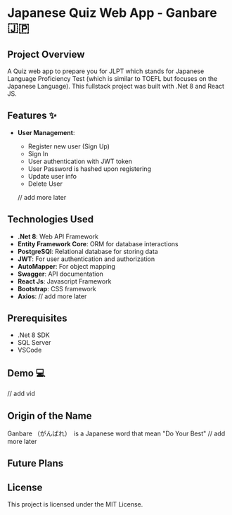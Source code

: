 # Japanese Quiz Web App - Ganbare 🇯🇵

## Project Overview
A Quiz web app to prepare you for JLPT which stands for Japanese Language Proficiency Test (which is similar to TOEFL but focuses on the Japanese Language). This fullstack project was built with .Net 8 and React JS.

## Features ✨
- **User Management**:
  - Register new user (Sign Up)
  - Sign In
  - User authentication with JWT token
  - User Password is hashed upon registering
  - Update user info
  - Delete User

  //  add more later


## Technologies Used

- **.Net 8**: Web API Framework
- **Entity Framework Core**: ORM for database interactions
- **PostgreSQl**: Relational database for storing data
- **JWT**: For user authentication and authorization
- **AutoMapper**: For object mapping
- **Swagger**: API documentation
- **React Js**: Javascript Framework
- **Bootstrap**: CSS framework
- **Axios**: 
// add more later

## Prerequisites

- .Net 8 SDK
- SQL Server
- VSCode


## Demo 💻
// add vid 

## Origin of the Name
Ganbare （がんばれ）　is a Japanese word that mean "Do Your Best" // add more later

## Future Plans


## License

This project is licensed under the MIT License.
